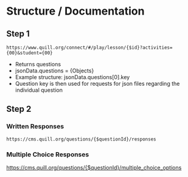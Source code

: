 # Structure / Documentation
## Step 1
```url
https://www.quill.org/connect/#/play/lesson/{$id}?activities={00}&student={00}
```
- Returns questions
- jsonData.questions = {Objects}
- Example structure: jsonData.questions[0].key
- Question key is then used for requests for json files regarding the individual question

<!-- Not Needed: https://www.quill.org/api/v1/questions/{$questionId}.json
	Returns question data
-->

## Step 2
### Written Responses
```url
https://cms.quill.org/questions/{$questionId}/responses
```
### Multiple Choice Responses
https://cms.quill.org/questions/{$questionId}/multiple_choice_options